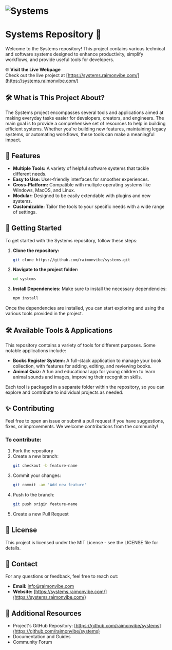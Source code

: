 # ![Systems](systems.png)

# Systems Repository 🚀

Welcome to the Systems repository! This project contains various technical and software systems designed to enhance productivity, simplify workflows, and provide useful tools for developers.

🌐 **Visit the Live Webpage**  
Check out the live project at [https://systems.raimonvibe.com/](https://systems.raimonvibe.com/)

## 🛠️ What is This Project About?

The Systems project encompasses several tools and applications aimed at making everyday tasks easier for developers, creators, and engineers. The main goal is to provide a comprehensive set of resources to help in building efficient systems. Whether you're building new features, maintaining legacy systems, or automating workflows, these tools can make a meaningful impact.

## 🚀 Features

- **Multiple Tools:** A variety of helpful software systems that tackle different needs.
- **Easy to Use:** User-friendly interfaces for smoother experiences.
- **Cross-Platform:** Compatible with multiple operating systems like Windows, MacOS, and Linux.
- **Modular:** Designed to be easily extendable with plugins and new systems.
- **Customizable:** Tailor the tools to your specific needs with a wide range of settings.

## 📂 Getting Started

To get started with the Systems repository, follow these steps:

1. **Clone the repository:**
   ```bash
   git clone https://github.com/raimonvibe/systems.git
   ```
2. **Navigate to the project folder:**
   ```bash
   cd systems
   ```
3. **Install Dependencies:**
   Make sure to install the necessary dependencies:
   ```bash
   npm install
   ```

Once the dependencies are installed, you can start exploring and using the various tools provided in the project.

## 🛠️ Available Tools & Applications

This repository contains a variety of tools for different purposes. Some notable applications include:

- **Books Register System:** A full-stack application to manage your book collection, with features for adding, editing, and reviewing books.
- **Animal Quiz:** A fun and educational app for young children to learn animal sounds and images, improving their recognition skills.

Each tool is packaged in a separate folder within the repository, so you can explore and contribute to individual projects as needed.

## ✨ Contributing

Feel free to open an issue or submit a pull request if you have suggestions, fixes, or improvements. We welcome contributions from the community!

### To contribute:

1. Fork the repository
2. Create a new branch: 
   ```bash
   git checkout -b feature-name
   ```
3. Commit your changes: 
   ```bash
   git commit -am 'Add new feature'
   ```
4. Push to the branch: 
   ```bash
   git push origin feature-name
   ```
5. Create a new Pull Request

## 📜 License

This project is licensed under the MIT License - see the LICENSE file for details.

## 🤝 Contact

For any questions or feedback, feel free to reach out:

- **Email:** info@raimonvibe.com
- **Website:** [https://systems.raimonvibe.com/](https://systems.raimonvibe.com/)

## 🔗 Additional Resources

- Project's GitHub Repository: [https://github.com/raimonvibe/systems](https://github.com/raimonvibe/systems)
- Documentation and Guides
- Community Forum
